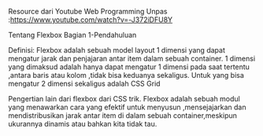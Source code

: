 Resource dari Youtube Web Programming Unpas :https://www.youtube.com/watch?v=-J372iDFU8Y

Tentang Flexbox Bagian 1-Pendahuluan 

Definisi:
Flexbox adalah sebuah model layout 1 dimensi yang dapat mengatur jarak dan penjajaran antar item dalam sebuah container.
1 dimensi yang dimaksud adalah hanya dapat mengatur 1 dimensi pada saat tertentu ,antara baris atau kolom ,tidak bisa keduanya sekaligus.
Untuk yang bisa mengatur 2 dimensi sekaligus adalah CSS Grid

Pengertian lain dari flexbox dari CSS trik.
Flexbox adalah sebuah modul yang menawarkan cara yang efektif untuk menyusun ,mensejajarkan dan mendistribusikan jarak antar item di dalam sebuah container,meskipun ukurannya dinamis atau bahkan kita tidak tau.








